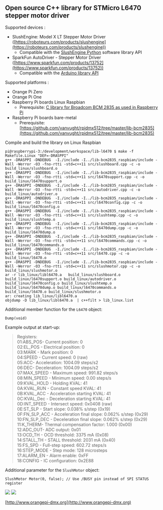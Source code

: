 ## Open source C++ library for STMicro L6470 stepper motor driver ##

Supported devices :

- SlushEngine: Model X LT Stepper Motor Driver ([https://roboteurs.com/products/slushengine](https://roboteurs.com/products/slushengine))
    - Compatible with the [SlushEngine Python](https://github.com/Roboteurs/slushengine/tree/master/Slush) software library API
- SparkFun AutoDriver - Stepper Motor Driver ([https://www.sparkfun.com/products/13752](https://www.sparkfun.com/products/13752))
  - Compatible with the [Arduino library API](https://learn.sparkfun.com/tutorials/getting-started-with-the-autodriver---v13?_ga=2.159479294.2137032848.1507653699-1754619782.1457877282#arduino-library---configuration)

Supported platforms :

- Orange Pi Zero
- Orange Pi One
- Raspberry Pi boards Linux Raspbian
    -  Prerequisite: [C library for Broadcom BCM 2835 as used in Raspberry Pi](http://www.airspayce.com/mikem/bcm2835/)
- Raspberry Pi boards bare-metal
    - Prerequisite: [https://github.com/vanvught/rpidmx512/tree/master/lib-bcm2835](https://github.com/vanvught/rpidmx512/tree/master/lib-bcm2835)

Compile and build the library on Linux Raspbian

	pi@raspberrypi-3:/development/workspace/lib-l6470 $ make -f Makefile.Linux "DEF=-DRASPPI"
	g++ -DRASPPI -DNDEBUG  -I./include -I../lib-bcm2835_raspbian/include -Wall -Werror -O3 -fno-rtti -std=c++11 src/slushboard.cpp -c -o build_linux/slushboard.o
	g++ -DRASPPI -DNDEBUG  -I./include -I../lib-bcm2835_raspbian/include -Wall -Werror -O3 -fno-rtti -std=c++11 src/l6470support.cpp -c -o build_linux/l6470support.o
	g++ -DRASPPI -DNDEBUG  -I./include -I../lib-bcm2835_raspbian/include -Wall -Werror -O3 -fno-rtti -std=c++11 src/autodriver.cpp -c -o build_linux/autodriver.o
	g++ -DRASPPI -DNDEBUG  -I./include -I../lib-bcm2835_raspbian/include -Wall -Werror -O3 -fno-rtti -std=c++11 src/l6470config.cpp -c -o build_linux/l6470config.o
	g++ -DRASPPI -DNDEBUG  -I./include -I../lib-bcm2835_raspbian/include -Wall -Werror -O3 -fno-rtti -std=c++11 src/slushtemp.cpp -c -o build_linux/slushtemp.o
	g++ -DRASPPI -DNDEBUG  -I./include -I../lib-bcm2835_raspbian/include -Wall -Werror -O3 -fno-rtti -std=c++11 src/l6470dump.cpp -c -o build_linux/l6470dump.o
	g++ -DRASPPI -DNDEBUG  -I./include -I../lib-bcm2835_raspbian/include -Wall -Werror -O3 -fno-rtti -std=c++11 src/l6470commands.cpp -c -o build_linux/l6470commands.o
	g++ -DRASPPI -DNDEBUG  -I./include -I../lib-bcm2835_raspbian/include -Wall -Werror -O3 -fno-rtti -std=c++11 src/l6470.cpp -c -o build_linux/l6470.o
	g++ -DRASPPI -DNDEBUG  -I./include -I../lib-bcm2835_raspbian/include -Wall -Werror -O3 -fno-rtti -std=c++11 src/slushmotor.cpp -c -o build_linux/slushmotor.o
	ar -r lib_linux/libl6470.a   build_linux/slushboard.o build_linux/l6470support.o build_linux/autodriver.o build_linux/l6470config.o build_linux/slushtemp.o build_linux/l6470dump.o build_linux/l6470commands.o build_linux/l6470.o build_linux/slushmotor.o
	ar: creating lib_linux/libl6470.a
	objdump -D lib_linux/libl6470.a  | c++filt > lib_linux.list

Additional member function for the `L6470` object:

    Dump(void)
Example output at start-up:
> Registers:<br>
> 01:ABS_POS- Current position: 0<br>
> 02:EL_POS - Electrical position: 0<br>
> 03:MARK   - Mark position: 0<br>
> 04:SPEED  - Current speed: 0 (raw)<br>
> 05:ACC- Acceleration: 1004.09 steps/s2<br>
> 06:DEC- Deceleration: 1004.09 steps/s2<br>
> 07:MAX_SPEED  - Maximum speed: 991.82 steps/s<br>
> 08:MIN_SPEED  - Minimum speed: 0.00 steps/s<br>
> 09:KVAL_HOLD  - Holding KVAL: 41<br>
> 0A:KVAL_RUN   - Constant speed KVAL: 41<br>
> 0B:KVAL_ACC   - Acceleration starting KVAL: 41<br>
> 0C:KVAL_Dec   - Deceleration starting KVAL: 41<br>
> 0D:INT_SPEED  - Intersect speed: 0x0408 (raw)<br>
> 0E:ST_SLP - Start slope: 0.038% s/step (0x19)<br>
> 0F:FN_SLP_ACC - Acceleration final slope: 0.062% s/step (0x29)<br>
> 10:FN_SLP_DEC - Deceleration final slope: 0.062% s/step (0x29)<br>
> 11:K_THERM- Thermal compensation factor: 1.000 (0x00)<br>
> 12:ADC_OUT- ADC output: 0x01<br>
> 13:OCD_TH - OCD threshold: 3375 mA (0x08)<br>
> 14:STALL_TH   - STALL threshold: 2031 mA (0x40)<br>
> 15:FS_SPD - Full-step speed: 602.72 steps/s<br>
> 16:STEP_MODE  - Step mode: 128 microsteps<br>
> 17:ALARM_EN   - Alarm enable: 0xFF<br>
> 18:CONFIG - IC configuration: 0x2E88<br>

Additional parameter for the `SlushMotor` object:

    SlushMotor Motor(0, false); // Use /BUSY pin instead of SPI STATUS register

![](https://cdn.shopify.com/s/files/1/0742/2899/products/SlushEngineLT-white_grande.png?v=1487710515)
![](https://cdn.sparkfun.com//assets/parts/1/1/2/8/8/13752-01a.jpg)

[http://www.orangepi-dmx.org](http://www.orangepi-dmx.org)

